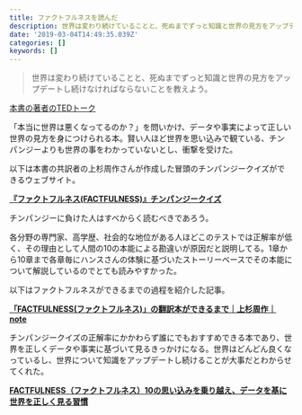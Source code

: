 ```yaml
---
title: ファクトフルネスを読んだ
description: 世界は変わり続けていることと、死ぬまでずっと知識と世界の見方をアップデートし続けなければならないことを教えよう。
date: '2019-03-04T14:49:35.039Z'
categories: []
keywords: []
---
```


> 世界は変わり続けていることと、死ぬまでずっと知識と世界の見方をアップデートし続けなければならないことを教えよう。

[本書の著者のTEDトーク](https://www.ted.com/talks/hans_and_ola_rosling_how_not_to_be_ignorant_about_the_world?utm_campaign=tedspread&utm_medium=referral&utm_source=tedcomshare)


「本当に世界は悪くなってるのか？」を問いかけ、データや事実によって正しい世界の見方を身につけられる本。賢い人ほど世界を思い込みで観ている、チンパンジーよりも世界の事をわかっていないとし、衝撃を受けた。

以下は本書の共訳者の上杉周作さんが作成した冒頭のチンパンジークイズができるウェブサイト。

[**『ファクトフルネス(FACTFULNESS)』チンパンジークイズ**](https://factquiz.chibicode.com/)

チンパンジーに負けた人はすべからく読むべきであろう。

各分野の専門家、高学歴、社会的な地位がある人ほどこのテストでは正解率が低く、その理由として人間の10の本能による勘違いが原因だと説明してる。1章から10章まで各章毎にハンスさんの体験に基づいたストーリーベースでその本能について解説しているのでとても読みやすかった。

以下はファクトフルネスができるまでの過程を紹介した記事。

[**「FACTFULNESS(ファクトフルネス)」の翻訳本ができるまで｜上杉周作｜note**](https://note.mu/chibicode/n/n89a607c3eec5)

チンパンジークイズの正解率にかかわらず誰にでもおすすめできる本であり、世界を正しくデータや事実に基づいて見るきっかけになる。世界はどんどん良くなっているし、世界について知識をアップデートし続けることが大事だとわからせてくれた。

[**FACTFULNESS（ファクトフルネス）10の思い込みを乗り越え、データを基に世界を正しく見る習慣**](https://www.amazon.co.jp/dp/B07LG7TG5N/ref=dp-kindle-redirect?_encoding=UTF8&btkr=1)
